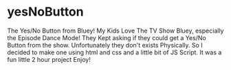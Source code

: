 # yesNoButton

The Yes/No Button from Bluey!
My Kids Love The TV Show Bluey, especially the Episode Dance Mode!
They Kept asking if they could get a Yes/No Button from the show. Unfortunately they don't exists Physically. So I decided to make one using html and css and a little bit of JS Script.
It was a fun little 2 hour project
Enjoy!
